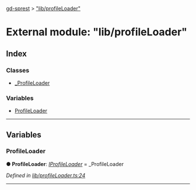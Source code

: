 [gd-sprest](../README.md) > ["lib/profileLoader"](../modules/_lib_profileloader_.md)



# External module: "lib/profileLoader"

## Index

### Classes

* [_ProfileLoader](../classes/_lib_profileloader_._profileloader.md)


### Variables

* [ProfileLoader](_lib_profileloader_.md#profileloader)



---
## Variables
<a id="profileloader"></a>

###  ProfileLoader

**●  ProfileLoader**:  *[IProfileLoader](../interfaces/_definitions_social_profileloader_.iprofileloader.md)*  =  <any>_ProfileLoader

*Defined in [lib/profileLoader.ts:24](https://github.com/gunjandatta/sprest/blob/3de79f1/src/lib/profileLoader.ts#L24)*





___


